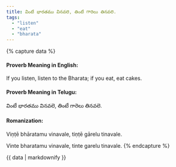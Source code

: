 ```yaml
---
title: వింటే భారతము వినవలె, తింటే గారెలు తినవలె.
tags:
  - "listen"
  - "eat"
  - "bharata"
---
```


{% capture data %}
#### Proverb Meaning in English:
If you listen, listen to the Bharata; if you eat, eat cakes.

#### Proverb Meaning in Telugu:
వింటే భారతము వినవలె, తింటే గారెలు తినవలె.

#### Romanization:
Viṇṭē bhāratamu vinavale, tiṇṭē gārelu tinavale.

Vinte bharatamu vinavale, tinte garelu tinavale.
{% endcapture %}

{{ data | markdownify }}

